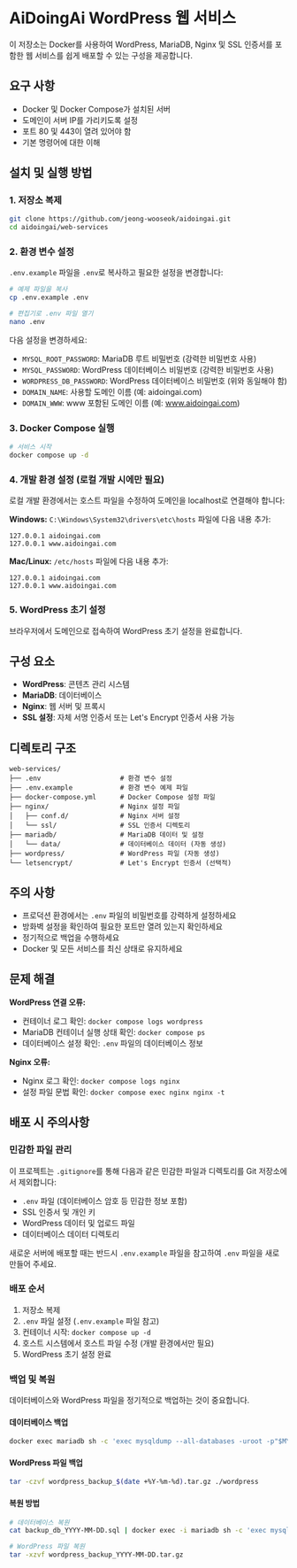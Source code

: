 # AiDoingAi WordPress 웹 서비스

이 저장소는 Docker를 사용하여 WordPress, MariaDB, Nginx 및 SSL 인증서를 포함한 웹 서비스를 쉽게 배포할 수 있는 구성을 제공합니다.

## 요구 사항

- Docker 및 Docker Compose가 설치된 서버
- 도메인이 서버 IP를 가리키도록 설정
- 포트 80 및 443이 열려 있어야 함
- 기본 명령어에 대한 이해

## 설치 및 실행 방법

### 1. 저장소 복제

```bash
git clone https://github.com/jeong-wooseok/aidoingai.git
cd aidoingai/web-services
```

### 2. 환경 변수 설정

`.env.example` 파일을 `.env`로 복사하고 필요한 설정을 변경합니다:

```bash
# 예제 파일을 복사
cp .env.example .env

# 편집기로 .env 파일 열기
nano .env
```

다음 설정을 변경하세요:
- `MYSQL_ROOT_PASSWORD`: MariaDB 루트 비밀번호 (강력한 비밀번호 사용)
- `MYSQL_PASSWORD`: WordPress 데이터베이스 비밀번호 (강력한 비밀번호 사용)
- `WORDPRESS_DB_PASSWORD`: WordPress 데이터베이스 비밀번호 (위와 동일해야 함)
- `DOMAIN_NAME`: 사용할 도메인 이름 (예: aidoingai.com)
- `DOMAIN_WWW`: www 포함된 도메인 이름 (예: www.aidoingai.com)

### 3. Docker Compose 실행

```bash
# 서비스 시작
docker compose up -d
```

### 4. 개발 환경 설정 (로컬 개발 시에만 필요)

로컬 개발 환경에서는 호스트 파일을 수정하여 도메인을 localhost로 연결해야 합니다:

**Windows:**
`C:\Windows\System32\drivers\etc\hosts` 파일에 다음 내용 추가:
```
127.0.0.1 aidoingai.com
127.0.0.1 www.aidoingai.com
```

**Mac/Linux:**
`/etc/hosts` 파일에 다음 내용 추가:
```
127.0.0.1 aidoingai.com
127.0.0.1 www.aidoingai.com
```

### 5. WordPress 초기 설정

브라우저에서 도메인으로 접속하여 WordPress 초기 설정을 완료합니다.

## 구성 요소

- **WordPress**: 콘텐츠 관리 시스템
- **MariaDB**: 데이터베이스
- **Nginx**: 웹 서버 및 프록시
- **SSL 설정**: 자체 서명 인증서 또는 Let's Encrypt 인증서 사용 가능

## 디렉토리 구조

```
web-services/
├── .env                    # 환경 변수 설정
├── .env.example            # 환경 변수 예제 파일
├── docker-compose.yml      # Docker Compose 설정 파일
├── nginx/                  # Nginx 설정 파일
│   ├── conf.d/             # Nginx 서버 설정
│   └── ssl/                # SSL 인증서 디렉토리
├── mariadb/                # MariaDB 데이터 및 설정
│   └── data/               # 데이터베이스 데이터 (자동 생성)
├── wordpress/              # WordPress 파일 (자동 생성)
└── letsencrypt/            # Let's Encrypt 인증서 (선택적)
```

## 주의 사항

- 프로덕션 환경에서는 `.env` 파일의 비밀번호를 강력하게 설정하세요
- 방화벽 설정을 확인하여 필요한 포트만 열려 있는지 확인하세요
- 정기적으로 백업을 수행하세요
- Docker 및 모든 서비스를 최신 상태로 유지하세요

## 문제 해결

**WordPress 연결 오류:**
- 컨테이너 로그 확인: `docker compose logs wordpress`
- MariaDB 컨테이너 실행 상태 확인: `docker compose ps`
- 데이터베이스 설정 확인: `.env` 파일의 데이터베이스 정보

**Nginx 오류:**
- Nginx 로그 확인: `docker compose logs nginx`
- 설정 파일 문법 확인: `docker compose exec nginx nginx -t`

## 배포 시 주의사항

### 민감한 파일 관리

이 프로젝트는 `.gitignore`를 통해 다음과 같은 민감한 파일과 디렉토리를 Git 저장소에서 제외합니다:

- `.env` 파일 (데이터베이스 암호 등 민감한 정보 포함)
- SSL 인증서 및 개인 키
- WordPress 데이터 및 업로드 파일
- 데이터베이스 데이터 디렉토리

새로운 서버에 배포할 때는 반드시 `.env.example` 파일을 참고하여 `.env` 파일을 새로 만들어 주세요.

### 배포 순서

1. 저장소 복제
2. `.env` 파일 설정 (`.env.example` 파일 참고)
3. 컨테이너 시작: `docker compose up -d`
4. 호스트 시스템에서 호스트 파일 수정 (개발 환경에서만 필요)
5. WordPress 초기 설정 완료

### 백업 및 복원

데이터베이스와 WordPress 파일을 정기적으로 백업하는 것이 중요합니다.

#### 데이터베이스 백업
```bash
docker exec mariadb sh -c 'exec mysqldump --all-databases -uroot -p"$MYSQL_ROOT_PASSWORD"' > backup_db_$(date +%Y-%m-%d).sql
```

#### WordPress 파일 백업
```bash
tar -czvf wordpress_backup_$(date +%Y-%m-%d).tar.gz ./wordpress
```

#### 복원 방법
```bash
# 데이터베이스 복원
cat backup_db_YYYY-MM-DD.sql | docker exec -i mariadb sh -c 'exec mysql -uroot -p"$MYSQL_ROOT_PASSWORD"'

# WordPress 파일 복원
tar -xzvf wordpress_backup_YYYY-MM-DD.tar.gz
``` 